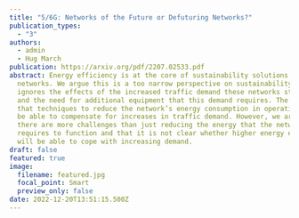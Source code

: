 ```yaml
---
title: "5/6G: Networks of the Future or Defuturing Networks?"
publication_types:
  - "3"
authors:
  - admin
  - Hug March
publication: https://arxiv.org/pdf/2207.02533.pdf
abstract: Energy efficiency is at the core of sustainability solutions for 5/6G
  networks. We argue this is a too narrow perspective on sustainability, as it
  ignores the effects of the increased traffic demand these networks stimulate
  and the need for additional equipment that this demand requires. The hope is
  that techniques to reduce the network’s energy consumption in operation will
  be able to compensate for increases in traffic demand. However, we argue that
  there are more challenges than just reducing the energy that the network
  requires to function and that it is not clear whether higher energy efficiency
  will be able to cope with increasing demand.
draft: false
featured: true
image:
  filename: featured.jpg
  focal_point: Smart
  preview_only: false
date: 2022-12-20T13:51:15.500Z
---
```

